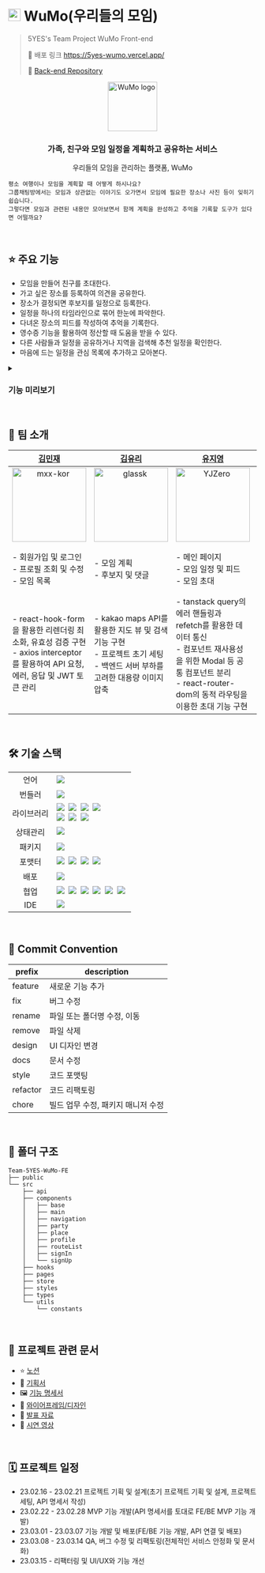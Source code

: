 <h1><img width="25px" height="25px" src="https://user-images.githubusercontent.com/63575891/225193442-956c60ce-d81e-425c-982f-42de4acf0a0c.png" alt="WuMo logo"/> WuMo(우리들의 모임)</h1>
  

> 5YES's Team Project WuMo Front-end
>
> 🔗 배포 링크 https://5yes-wumo.vercel.app/
>
> 🍩 [Back-end Repository](https://github.com/prgrms-web-devcourse/Team-5YES-WuMo-BE)


<div align="center">
  <img height="100px" src="https://user-images.githubusercontent.com/39071638/220715210-18e29cdc-b12e-470a-8e11-ed2122091e15.png" alt="WuMo logo" />
  <h3>가족, 친구와 모임 일정을 계획하고 공유하는 서비스</h3>
  <p>우리들의 모임을 관리하는 플랫폼, WuMo</p>
</div>

```
평소 여행이나 모임을 계획할 때 어떻게 하시나요?
그룹채팅방에서는 모임과 상관없는 이야기도 오가면서 모임에 필요한 장소나 사진 등이 잊히기 쉽습니다.
그렇다면 모임과 관련된 내용만 모아보면서 함께 계획을 완성하고 추억을 기록할 도구가 있다면 어떨까요? 
```

<br />

## ⭐️ 주요 기능

- 모임을 만들어 친구를 초대한다.
- 가고 싶은 장소를 등록하여 의견을 공유한다.
- 장소가 결정되면 후보지를 일정으로 등록한다.
- 일정을 하나의 타임라인으로 묶어 한눈에 파악한다.
- 다녀온 장소의 피드를 작성하여 추억을 기록한다.
- 영수증 기능을 활용하여 정산할 때 도움을 받을 수 있다.
- 다른 사람들과 일정을 공유하거나 지역을 검색해 추천 일정을 확인한다.
- 마음에 드는 일정을 관심 목록에 추가하고 모아본다.

<details>
 <summary><h3>기능 미리보기</h3></summary>
 <details>
 <summary><h4>이메일 회원가입 및 로그인</h4></summary>
 <img width="40%" src="https://user-images.githubusercontent.com/63575891/225982229-65db4553-f08c-4f6a-a636-250e34e1a91d.gif" alt="이메일 회원가입 및 로그인" />
 </details>
 <details>
 <summary><h4>모임 추가 및 관리</h4></summary>
 <img width="40%" src="https://user-images.githubusercontent.com/63575891/225985663-f4c0ae2e-cc8a-4662-ae6d-faa5226e9ce4.gif" alt="모임 추가 및 관리"/>
 </details>
 <details>
 <summary><h4>초대 및 후보지 추가</h4></summary>
 <img width="40%" src="https://user-images.githubusercontent.com/63575891/225984576-2644357e-858f-4cc7-82b6-77add4b6bc28.gif" alt="초대 및 후보지 추가" />
 </details>
 <details>
 <summary><h4>일정 관리 및 피드</h4></summary>
 <img width="40%" src="https://user-images.githubusercontent.com/63575891/225986588-e84deef4-c99b-4aab-9164-6161698f0298.gif" alt="일정 관리 및 피드">
 </details>
 <details>
 <summary><h4>추천 일정 및 관심 목록</h4></summary>
 <img width="40%" src="https://user-images.githubusercontent.com/63575891/225985170-7012e7ce-790c-4d20-bfdf-b0bf5ed7edd2.gif" alt="추천 일정 및 관심 목록"/>
 </details>
</details>

<br />

## 🍩 팀 소개

|[김민재](https://github.com/mxx-kor)|[김유리](https://github.com/glassk)|[유지영](https://github.com/YJZero)|[주천욱](https://github.com/chunwookJoo)|
|---|---|---|---|
| <div align="center"><img height="150px" src="https://avatars.githubusercontent.com/mxx-kor" alt="mxx-kor"/></div> | <div align="center"><img height="150px" src="https://avatars.githubusercontent.com/glassk" alt="glassk" /></div> | <div align="center"><img height="150px" src="https://avatars.githubusercontent.com/YJZero" alt="YJZero" /></div> | <div align="center"><img height="150px" src="https://avatars.githubusercontent.com/chunwookJoo" alt="chunwookJoo" /></div> |
| - 회원가입 및 로그인<br />- 프로필 조회 및 수정<br />- 모임 목록   | - 모임 계획<br />- 후보지 및 댓글                                | - 메인 페이지<br />- 모임 일정 및 피드<br />- 모임 초대            | - 추천 일정, 관심 일정 목록<br />- 모임 추가 및 관리<br />- 랜딩, 404 페이지 |
| - react-hook-form을 활용한 리렌더링 최소화, 유효성 검증 구현<br />- axios interceptor를 활용하여 API 요청, 에러, 응답 및 JWT 토큰 관리 | - kakao maps API를 활용한 지도 뷰 및 검색 기능 구현<br />- 프로젝트 초기 세팅<br /> - 백엔드 서버 부하를 고려한 대용량 이미지 압축 | - tanstack query의 에러 핸들링과 refetch를 활용한 데이터 통신<br />- 컴포넌트 재사용성을 위한 Modal 등 공통 컴포넌트 분리<br />- react-router-dom의 동적 라우팅을 이용한 초대 기능 구현 | - 추천 일정 좋아요 디바운싱 커스텀 훅 분리<br />- recoil을 활용한 모임 추가 단계 및 유저 데이터 상태관리 |

<br />

## 🛠️ 기술 스택

<table>
<tr>
 <td align="center">언어</td>
 <td>
  <img src="https://img.shields.io/badge/TypeScript-3178C6?style=for-the-badge&logo=TypeScript&logoColor=ffffff"/>
 </td>
</tr>
<tr>
 <td align="center">번들러</td>
 <td>
  <img src="https://img.shields.io/badge/Vite-646CFF?style=for-the-badge&logo=Vite&logoColor=FFDA44"/>
 </td>
</tr>
<tr>
 <td align="center">라이브러리</td>
 <td>
  <img src="https://img.shields.io/badge/React-61DAFB?style=for-the-badge&logo=React&logoColor=ffffff"/>&nbsp  
  <img src="https://img.shields.io/badge/Axios-6028e0?style=for-the-badge&logo=Axios&logoColor=ffffff"/>&nbsp
  <img src="https://img.shields.io/badge/React Query-FF4154?style=for-the-badge&logo=React Query&logoColor=ffffff"/>&nbsp
  <img src="https://img.shields.io/badge/React Hook Form-EC5990?style=for-the-badge&logo=React-Hook-Form&logoColor=ffffff"/>&nbsp<br />
  <img src="https://img.shields.io/badge/Emotion-CC67BC?style=for-the-badge&logo=Emotion&logoColor=ffffff"/>&nbsp
  <img src="https://img.shields.io/badge/Chakra-319795?style=for-the-badge&logo=Chakra UI&logoColor=ffffff"/>&nbsp
  <img src="https://img.shields.io/badge/Framer Motion-0055FF?style=for-the-badge&logo=Framer&logoColor=ffffff"/>&nbsp
 </td>
</tr>
<tr>
 <td align="center">상태관리</td>
 <td>
  <img src="https://img.shields.io/badge/Recoil-1678e0?style=for-the-badge&logo=Recoil&logoColor=ffffff"/>&nbsp  
 </td>
</tr>
<tr>
 <td align="center">패키지</td>
 <td>
    <img src="https://img.shields.io/badge/npm-CB3837?style=for-the-badge&logo=NPM&logoColor=ffffff"/>
  </td>
</tr>
<tr>
 <td align="center">포맷터</td>
 <td>
  <img src="https://img.shields.io/badge/Prettier-373338?style=for-the-badge&logo=Prettier&logoColor=ffffff"/>&nbsp 
  <img src="https://img.shields.io/badge/ESLint-4B32C3?style=for-the-badge&logo=ESLint&logoColor=ffffff"/>&nbsp 
  <img src="https://img.shields.io/badge/Husky-006179?style=for-the-badge&logo=Husky&logoColor=ffffff"/>&nbsp 
  <img src="https://img.shields.io/badge/Lint staged-02CBF2?style=for-the-badge&logo=Lint staged&logoColor=ffffff"/>&nbsp 
 </td>
</tr>
<tr>
 <td align="center">배포</td>
 <td>
   <img src="https://img.shields.io/badge/Vercel-000000?style=for-the-badge&logo=Vercel&logoColor=ffffff"/>
 </td>
</tr>
<tr>
 <td align="center">협업</td>
 <td>
    <img src="https://img.shields.io/badge/Git-F05032?style=for-the-badge&logo=Git&logoColor=white"/>&nbsp
    <img src="https://img.shields.io/badge/GitHub-181717?style=for-the-badge&logo=GitHub&logoColor=white"/>&nbsp 
    <img src="https://img.shields.io/badge/Notion-5a5d69?style=for-the-badge&logo=Notion&logoColor=white"/>&nbsp
    <img src="https://img.shields.io/badge/Slack-4A154B?style=for-the-badge&logo=Slack&logoColor=white"/>&nbsp
    <img src="https://img.shields.io/badge/Discord-4263f5?style=for-the-badge&logo=Discord&logoColor=white"/>&nbsp 
    <img src="https://img.shields.io/badge/Figma-d90f42?style=for-the-badge&logo=Figma&logoColor=white"/>&nbsp  
 </td>
</tr>
<tr>
 <td align="center">IDE</td>
 <td>
    <img src="https://img.shields.io/badge/VSCode-007ACC?style=for-the-badge&logo=Visual%20Studio%20Code&logoColor=white"/>&nbsp
</tr>
</table>

<br />

## 🌿 Commit Convention

| prefix | description |
| --- | --- |
| feature | 새로운 기능 추가 |
| fix | 버그 수정 |
| rename | 파일 또는 폴더명 수정, 이동
| remove | 파일 삭제
| design | UI 디자인 변경
| docs | 문서 수정 |
| style | 코드 포맷팅 |
| refactor | 코드 리팩토링 |
| chore | 빌드 업무 수정, 패키지 매니저 수정 |

<br />

## 📁 폴더 구조

```
Team-5YES-WuMo-FE 
├── public
└── src
    ├── api
    ├── components
    │   ├── base
    │   ├── main
    │   ├── navigation
    │   ├── party
    │   ├── place
    │   ├── profile
    │   ├── routeList
    │   ├── signIn
    │   └── signUp
    ├── hooks
    ├── pages
    ├── store
    ├── styles
    ├── types
    └── utils
        └── constants
```

<br />

## 📓 프로젝트 관련 문서

- ⭐️ [노션](https://backend-devcourse.notion.site/05-5YES-3f17f0d96f1e43deb4b262aa3b0fb459)
- 📝 [기획서](https://backend-devcourse.notion.site/bf79f214925444a6aa045ecf150e2a24)
- 🖼️ [기능 명세서](https://backend-devcourse.notion.site/fc61a303928a4619bc5735d8891666c6)
- 🎨 [와이어프레임/디자인](https://www.figma.com/file/akZ8Cc0FmKUjCiN3NlxjRu/Gidong?node-id=196%3A1491)
- 🎤 [발표 자료](https://drive.google.com/file/d/18Yty1R3XuJQJl6X0CjM1EmJ6AjS41vGl/view?usp=share_link)
- 🎥 [시연 영상](https://drive.google.com/file/d/1B8ObIZ6I-fEhJmHqysnaVDtppTUnUBXn/view?usp=share_link)

<br />

## 🗓️ 프로젝트 일정

- 23.02.16 - 23.02.21 프로젝트 기획 및 설계(초기 프로젝트 기획 및 설계, 프로젝트 세팅, API 명세서 작성)
- 23.02.22 - 23.02.28 MVP 기능 개발(API 명세서를 토대로 FE/BE MVP 기능 개발)
- 23.03.01 - 23.03.07 기능 개발 및 배포(FE/BE 기능 개발, API 연결 및 배포)
- 23.03.08 - 23.03.14 QA, 버그 수정 및 리팩토링(전체적인 서비스 안정화 및 문서화)
- 23.03.15 - 리팩터링 및 UI/UX와 기능 개선
